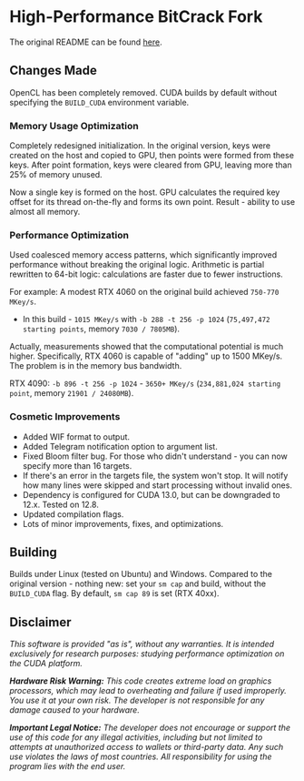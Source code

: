 # High-Performance BitCrack Fork

The original README can be found [here](https://github.com/brichard19/BitCrack).

## Changes Made

OpenCL has been completely removed.
CUDA builds by default without specifying the `BUILD_CUDA` environment variable.

### Memory Usage Optimization

Completely redesigned initialization.
In the original version, keys were created on the host and copied to GPU, then points were formed from these keys.
After point formation, keys were cleared from GPU, leaving more than 25% of memory unused.

Now a single key is formed on the host.
GPU calculates the required key offset for its thread on-the-fly and forms its own point.
Result - ability to use almost all memory.

### Performance Optimization

Used coalesced memory access patterns, which significantly improved performance without breaking the original logic.
Arithmetic is partial rewritten to 64-bit logic: calculations are faster due to fewer instructions.

For example: A modest RTX 4060 on the original build achieved `750-770 MKey/s`.
- In this build - `1015 MKey/s` with `-b 288 -t 256 -p 1024` (`75,497,472 starting points`, memory `7030 / 7805MB`).

Actually, measurements showed that the computational potential is much higher.
Specifically, RTX 4060 is capable of "adding" up to 1500 MKey/s.
The problem is in the memory bus bandwidth.

RTX 4090: `-b 896 -t 256 -p 1024` - `3650+ MKey/s` (`234,881,024 starting point`, memory `21901 / 24080MB`).

### Cosmetic Improvements

- Added WIF format to output.
- Added Telegram notification option to argument list.
- Fixed Bloom filter bug. For those who didn't understand - you can now specify more than 16 targets.
- If there's an error in the targets file, the system won't stop. It will notify how many lines were skipped and start processing without invalid ones.
- Dependency is configured for CUDA 13.0, but can be downgraded to 12.x. Tested on 12.8.
- Updated compilation flags.
- Lots of minor improvements, fixes, and optimizations.

## Building

Builds under Linux (tested on Ubuntu) and Windows.
Compared to the original version - nothing new: set your `sm cap` and build, without the `BUILD_CUDA` flag.
By default, `sm cap 89` is set (RTX 40xx).

## Disclaimer

_This software is provided "as is", without any warranties._
_It is intended exclusively for research purposes: studying performance optimization on the CUDA platform._

_**Hardware Risk Warning:** This code creates extreme load on graphics processors, which may lead to overheating and failure if used improperly._
_You use it at your own risk._
_The developer is not responsible for any damage caused to your hardware._

_**Important Legal Notice:** The developer does not encourage or support the use of this code for any illegal activities, including but not limited to attempts at unauthorized access to wallets or third-party data._
_Any such use violates the laws of most countries._
_All responsibility for using the program lies with the end user._